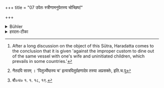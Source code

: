 +++
title = "07 उपेतः स्त्रीणामनुपेतस्य चोच्छिष्टं"

+++

<details><summary>Bühler</summary>

7. A person who has been initiated shall not eat the leavings of women or of an uninitiated person. [^2] 


[^2]:  After a long discussion on the object of this Sūtra, Haradatta comes to the conclusion that it is given 'against the improper custom to dine out of the same vessel with one's wife and uninitiated children, which prevails in some countries.'
</details>

<details><summary>हरदत्त-टीका</summary>

## सूत्रम्
उपेतः स्त्रीणामनुपेतस्य चोच्छिष्टं वर्जयेत् ॥ ७ ॥  
## टिप्पनी
उपेतः कृतोपनयनोऽसमावृत्तः । स स्त्रीणामनुपेतस्य चोच्छिष्टं वर्जयेत् न भुजीत । एवं सति समावृत्तस्योच्छिष्टं भुञ्जानस्य न दोषः स्यात् । एवं तर्हि उपेत आन्तात् कृतदारोऽकृतदारश्च स्त्रीणामनुपेतस्य चोच्छिष्टं वर्जयत् । एवमप्युपेतस्य यस्य कस्यचिदपि यदुच्छिष्टं तद्भोजने न दोषः स्यात् । पितुर्ज्येष्ठस्य च भ्रातुरुच्छिष्टं भोक्तव्यम्-(१.४ १९) इत्येतन्नियमार्थं भविष्यति-पितुरेव भ्रातुरेवेति। यथेवं सूत्रमेवेदमनर्थकम्। तस्मादेव नियमादन्यत्राऽप्रसङ्गात् । इदं तर्हि प्रयोजनम्-यदा पिताऽनुपेतः पुत्रस्तु प्रायश्चित्तं कृत्वा कृतोपनयनः तदा तं प्रति पितुरनुपेतस्योच्छिष्टं प्रतिषिध्यते । एवं ज्येष्ठेऽपि द्रष्टव्यम् । एतदपि नास्ति प्रयोजनम् । उक्तं हि 'धर्मविप्रतिपत्तावभोज्य(१.४.१२) मिति । 'तेषामभ्यागमनं भोजनं विवाहमिति च वर्जये(१.१.३३)दिति च। तथा स्त्रीणामित्येतत् किमर्थम् १ मातुरुच्छिष्टप्रतिषेधार्थम् । कथं प्रसङ्गः ? 'भ्रातरि पितर्याचार्यवच्छुश्रूषे' (१.१४.५.)ति वचनात्, 'यदुच्छिष्टं प्राश्नाति हविरुच्छिष्टमेव त'(१.४.१,२)दित्याचार्योच्छिष्टस्य हविष्ट्वेन संस्तवाच्च । [^१] एवमपि 'पितुर्ज्येष्ठस्ये'त्यत्र पितुर्ग्रहणादेव सिद्धम् । तस्मात् केषुचिज्जनपदेषु भार्ययाऽनुपेतेन च सह भोजनमाचरन्ति । तथा च बौधायनः — [^२] 'यानि दक्षिणतस्तानि व्याख्यास्यामः । यथैतदनुपेतेन सह भोजनं स्त्रिया सह भोजन'मिति । तस्य दुराचारत्वमनेन प्रतिपाद्यते ॥   

[^१]: नैतदपि सारम् । 'पितुर्ज्येष्ठस्य च' इत्यत्रपितुर्ग्रहणादेव तस्या अप्रसक्तेः, इति.च.पु  

[^२]: बौ०ध० १. १. १८, १९.
</details>
